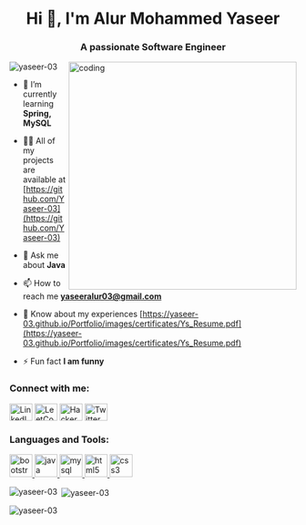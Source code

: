 <h1 align="center">Hi 👋, I'm Alur Mohammed Yaseer</h1>
<h3 align="center">A passionate Software Engineer</h3>
<img align="right" alt="coding" width="400" src="https://i.pinimg.com/originals/6e/a8/c6/6ea8c68dfa924bc2e6a9abe3e473087a.gif">

<p align="left"> <img src="https://komarev.com/ghpvc/?username=yaseer-03&label=Profile%20views&color=0e75b6&style=flat" alt="yaseer-03" /> </p>

- 🌱 I’m currently learning **Spring, MySQL**

- 👨‍💻 All of my projects are available at [https://github.com/Yaseer-03](https://github.com/Yaseer-03)

- 💬 Ask me about **Java**

- 📫 How to reach me **yaseeralur03@gmail.com**

- 📄 Know about my experiences [https://yaseer-03.github.io/Portfolio/images/certificates/Ys_Resume.pdf](https://yaseer-03.github.io/Portfolio/images/certificates/Ys_Resume.pdf)

- ⚡ Fun fact **I am funny**

<h3 align="left">Connect with me:</h3>
<p align="left">
<a href="https://www.linkedin.com/in/alur-mohammed-yaseer-43b249217/" target="_blank"><img align="center" src="https://img.icons8.com/color/48/000000/linkedin.png" alt="LinkedIn" height="30" width="40" /></a>
<a href="https://leetcode.com/yaseer_03/" target="blank"><img align="center" src="https://img.icons8.com/color/48/000000/leetcode.png" alt="LeetCode" height="30" width="40" /></a>
<a href="https://www.hackerrank.com/yaseeralur03" target="blank"><img align="center" src="https://img.icons8.com/color/48/000000/hackerrank.png" alt="HackerRank" height="30" width="40" /></a>
<a href="https://twitter.com/yaseeralur03" target="blank"><img align="center" src="https://img.icons8.com/color/48/000000/twitter.png" alt="Twitter" height="30" width="40" /></a>
</p>

<h3 align="left">Languages and Tools:</h3>
<p align="left">
<a href="https://getbootstrap.com" target="_blank" rel="noreferrer">
    <img src="https://img.icons8.com/color/48/000000/bootstrap.png" alt="bootstrap" width="40" height="40"/>
</a>
<a href="https://www.java.com" target="_blank" rel="noreferrer">
    <img src="https://img.icons8.com/color/48/000000/java-coffee-cup-logo.png" alt="java" width="40" height="40"/>
</a>
<a href="https://www.mysql.com/" target="_blank" rel="noreferrer">
    <img src="https://img.icons8.com/color/48/000000/mysql.png" alt="mysql" width="40" height="40"/>
</a>
<a href="https://www.w3.org/html/" target="_blank" rel="noreferrer">
    <img src="https://img.icons8.com/color/48/000000/html-5.png" alt="html5" width="40" height="40"/>
</a>
<a href="https://www.w3schools.com/css/" target="_blank" rel="noreferrer">
    <img src="https://img.icons8.com/color/48/000000/css3.png" alt="css3" width="40" height="40"/>
</a>
</p>

<p><img align="left" src="https://github-readme-stats.vercel.app/api/top-langs?username=yaseer-03&show_icons=true&locale=en&layout=compact" alt="yaseer-03" /></p>

<p>&nbsp;<img align="center" src="https://github-readme-stats.vercel.app/api?username=yaseer-03&show_icons=true&locale=en" alt="yaseer-03" /></p>

<p><img align="center" src="https://github-readme-streak-stats.herokuapp.com/?user=yaseer-03&" alt="yaseer-03" /></p>
